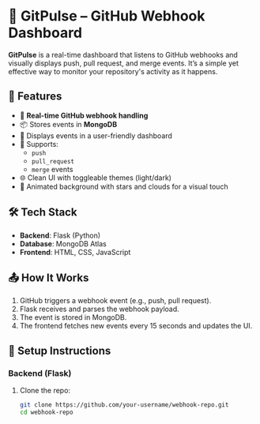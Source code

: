 # 🚀 GitPulse – GitHub Webhook Dashboard

**GitPulse** is a real-time dashboard that listens to GitHub webhooks and visually displays push, pull request, and merge events. It’s a simple yet effective way to monitor your repository's activity as it happens.



## 📌 Features

- 🔁 **Real-time GitHub webhook handling**
- 📦 Stores events in **MongoDB**
- 💬 Displays events in a user-friendly dashboard
- 🎯 Supports:
  - `push`
  - `pull_request`
  - `merge` events
- 🌐 Clean UI with toggleable themes (light/dark)
- 🌟 Animated background with stars and clouds for a visual touch



## 🛠 Tech Stack

- **Backend**: Flask (Python)  
- **Database**: MongoDB Atlas  
- **Frontend**: HTML, CSS, JavaScript  


## 📤 How It Works

1. GitHub triggers a webhook event (e.g., push, pull request).
2. Flask receives and parses the webhook payload.
3. The event is stored in MongoDB.
4. The frontend fetches new events every 15 seconds and updates the UI.



## 🔧 Setup Instructions

### Backend (Flask)

1. Clone the repo:
   ```bash
   git clone https://github.com/your-username/webhook-repo.git
   cd webhook-repo
